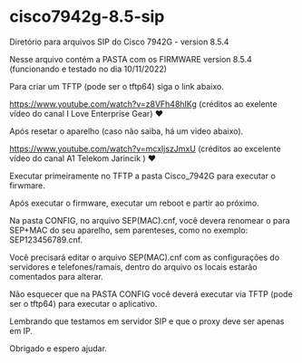 # cisco7942g-8.5-sip
Diretório para arquivos SIP do Cisco 7942G - version 8.5.4 


Nesse arquivo contém a PASTA com os FIRMWARE version 8.5.4 (funcionando e testado no dia 10/11/2022)

Para criar um TFTP (pode ser o tftp64) siga o link abaixo.

https://www.youtube.com/watch?v=z8VFh48hIKg (créditos ao exelente vídeo do canal I Love Enterprise Gear) ♥

Após resetar o aparelho (caso não saiba, há um video abaixo).

https://www.youtube.com/watch?v=mcxIjszJmxU (créditos ao excelente vídeo do canal A1 Telekom Jarincik ) ♥

Executar primeiramente no TFTP a pasta Cisco_7942G para executar o firwmare.

Após executar o firmware, executar um reboot e partir ao próximo.

Na pasta CONFIG, no arquivo SEP(MAC).cnf, você devera renomear o para SEP+MAC do seu aparelho, sem parenteses, como no exemplo: SEP123456789.cnf.

Você precisará editar o arquivo SEP(MAC).cnf com as configurações do servidores e telefones/ramais, dentro do arquivo os locais estarão comentados para alterar.

Não esquecer que na PASTA CONFIG você deverá executar via TFTP (pode ser o tftp64) para executar o aplicativo.

Lembrando que testamos em servidor SIP e que o proxy deve ser apenas em IP.

Obrigado e espero ajudar.
